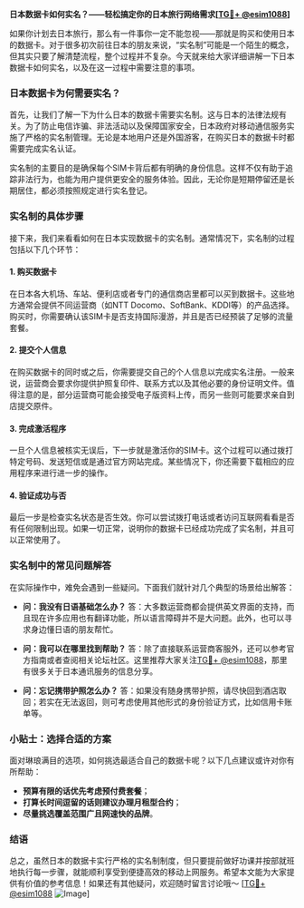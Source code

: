 **日本数据卡如何实名？——轻松搞定你的日本旅行网络需求[[TG💪+ @esim1088](https://t.me/s/esim1088)]**

如果你计划去日本旅行，那么有一件事你一定不能忽视——那就是购买和使用日本的数据卡。对于很多初次前往日本的朋友来说，“实名制”可能是一个陌生的概念，但其实只要了解清楚流程，整个过程并不复杂。今天就来给大家详细讲解一下日本数据卡如何实名，以及在这一过程中需要注意的事项。

### 日本数据卡为何需要实名？

首先，让我们了解一下为什么日本的数据卡需要实名制。这与日本的法律法规有关。为了防止电信诈骗、非法活动以及保障国家安全，日本政府对移动通信服务实施了严格的实名制管理。无论是本地用户还是外国游客，在购买日本的数据卡时都需要完成实名认证。

实名制的主要目的是确保每个SIM卡背后都有明确的身份信息。这样不仅有助于追踪非法行为，也能为用户提供更安全的服务体验。因此，无论你是短期停留还是长期居住，都必须按照规定进行实名登记。

### 实名制的具体步骤

接下来，我们来看看如何在日本实现数据卡的实名制。通常情况下，实名制的过程包括以下几个环节：

#### 1. 购买数据卡

在日本各大机场、车站、便利店或者专门的通信商店里都可以买到数据卡。这些地方通常会提供不同运营商（如NTT Docomo、SoftBank、KDDI等）的产品选择。购买时，你需要确认该SIM卡是否支持国际漫游，并且是否已经预装了足够的流量套餐。

#### 2. 提交个人信息

在购买数据卡的同时或之后，你需要提交自己的个人信息以完成实名注册。一般来说，运营商会要求你提供护照复印件、联系方式以及其他必要的身份证明文件。值得注意的是，部分运营商可能会接受电子版资料上传，而另一些则可能要求亲自到店提交原件。

#### 3. 完成激活程序

一旦个人信息被核实无误后，下一步就是激活你的SIM卡。这个过程可以通过拨打特定号码、发送短信或是通过官方网站完成。某些情况下，你还需要下载相应的应用程序来进行进一步的操作。

#### 4. 验证成功与否

最后一步是检查实名状态是否生效。你可以尝试拨打电话或者访问互联网看看是否有任何限制出现。如果一切正常，说明你的数据卡已经成功完成了实名制，并且可以正常使用了。

### 实名制中的常见问题解答

在实际操作中，难免会遇到一些疑问。下面我们就针对几个典型的场景给出解答：

- **问：我没有日语基础怎么办？**
  答：大多数运营商都会提供英文界面的支持，而且现在许多应用也有翻译功能，所以语言障碍并不是大问题。此外，也可以寻求身边懂日语的朋友帮忙。

- **问：我可以在哪里找到帮助？**
  答：除了直接联系运营商客服外，还可以参考官方指南或者查阅相关论坛社区。这里推荐大家关注[TG💪+ @esim1088](https://t.me/s/esim1088)，那里有很多关于日本通讯服务的信息分享。

- **问：忘记携带护照怎么办？**
  答：如果没有随身携带护照，请尽快回到酒店取回；若实在无法返回，则可考虑使用其他形式的身份验证方式，比如信用卡账单等。

### 小贴士：选择合适的方案

面对琳琅满目的选项，如何挑选最适合自己的数据卡呢？以下几点建议或许对你有所帮助：

- **预算有限的话优先考虑预付费套餐**；
- **打算长时间逗留的话则建议办理月租型合约**；
- **尽量挑选覆盖范围广且网速快的品牌**。

### 结语

总之，虽然日本的数据卡实行严格的实名制制度，但只要提前做好功课并按部就班地执行每一步骤，就能顺利享受到便捷高效的移动上网服务。希望本文能为大家提供有价值的参考信息！如果还有其他疑问，欢迎随时留言讨论哦～ [[TG💪+ @esim1088](https://t.me/s/esim1088) ![Image](https://i.postimg.cc/4NQfJmqS/Snipaste-2025-05-13-00-14-12.png)]